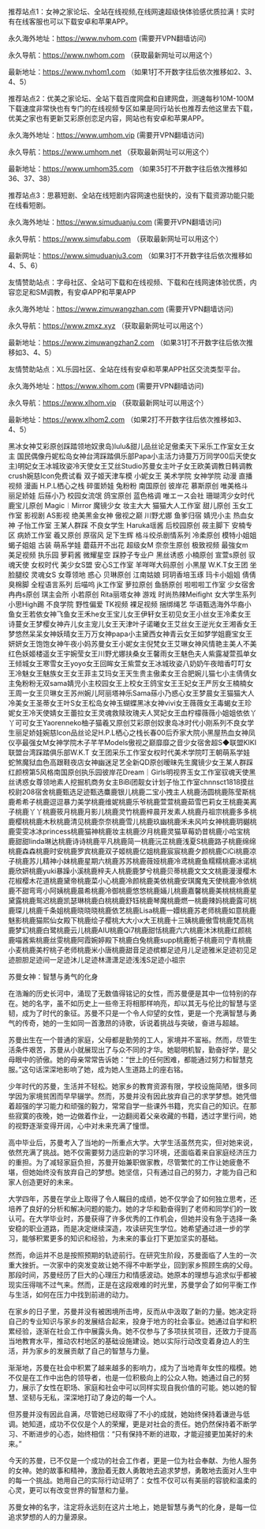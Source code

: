 推荐站点1：女神之家论坛、全站在线视频,在线网速超级快体验感优质拉满！实时有在线客服也可以下载安卓和苹果APP。

永久海外地址：https://www.nvhom.com (需要开VPN翻墙访问)

永久导航：https://www.nwhom.com （获取最新网址可以用这个）

最新地址：https://www.nvhom1.com （如果1打不开数字往后依次推移如2、3、4、5）

推荐站点2：优美之家论坛、全站下载百度网盘和自建网盘，测速每秒10M-100M下载速度非常快也有专门的在线视频专区如果是同行站长也推荐去他这里去下载，优美之家也有更新艾彩原创恋足内容，网站也有安卓和苹果APP。

永久海外地址：https://www.umhom.vip (需要开VPN翻墙访问)

永久导航：https://www.umhom.net （获取最新网址可以用这个）

最新地址：https://www.umhom35.com （如果35打不开数字往后依次推移如36、37、38）

推荐站点3：思慕短剧、全站在线短剧内容网速也挺快的，没有下载资源功能只能在线看短剧。

永久海外地址：https://www.simuduanju.com (需要开VPN翻墙访问)

永久导航：https://www.simufabu.com （获取最新网址可以用这个）

最新网址：https://www.simuduanju3.com （如果3打不开数字往后依次推移如4、5、6）

友情赞助站点：字母社区、全站可下载和在线视频、下载和在线网速体验优质，内容恋足和SM调教，有安卓APP和苹果APP

永久海外地址：https://www.zimuwangzhan.com (需要开VPN翻墙访问)

永久导航：https://www.zmxz.xyz （获取最新网址可以用这个）

最新地址：https://www.zimuwangzhan2.com （如果31打不开数字往后依次推移如3、4、5）

友情赞助站点：XL乐园社区、全站在线有安卓和苹果APP社区交流类型平台。

永久海外地址：https://www.xlhom.com (需要开VPN翻墙访问)

永久导航：https://www.xlhom.vip （获取最新网址可以用这个）

最新地址：https://www.xlhom2.com （如果2打不开数字往后依次推移如3、4、5）

黑冰女神艾彩原创踩踏领地奴隶岛)lulu&甜儿品丝论足傲柔天下采乐工作室女王女主 国民偶像丹妮松岛女神台湾踩踏俱乐部Papa小主活力诗蔓万万同学00后天使女主)明妃女王冰城玫姿冷天使女王艾丝Studio苏曼女主叶子女王欧美调教日韩调教crush婉慈Icon免费试看 双子姬天津车模 小妮女王 美术学院 女神学院 动漫 直播视频 漫画 H.P.L栖心之栈 碎蛋娇娃 兔粉粉 南国原创 彼岸花 慕斯原创 唯美格斗 丽足娇娃 后蕬小乃 校园女流氓 鸽宝原创 蓝色格调 唯エース会社 珊瑚湾少女时代 鹿宝儿原创 Magic︱Mirror 魔镜少女 妆主大大 猫猫大人工作室 甜儿原创 玉女工作室 影视剧 AS影视 绝美黑金女神 傲视之巅 川野尤娜 鱼爹归宿 婧児小主 热血女神 子怡工作室 王某人群踩 不良女学生 Haruka瑶酱 后校园原创 莜主脚下 安楠专区 病娇工作室 羲又原创 原宿风 足下生辉 格斗绞杀剧情系列 冷柔原创 模特小姐姐 蝎子姐姐 古装 萌系学娃 蘑菇开不出花 超级女M 奈奈生原创 极致视频 最強女m 美足视频 执乐园 萝莉酱 微耀星空 踩脖子专业户 黑丝诱惑 小楠原创 宣萱s原创 驭魂天使 女权时代 美少女S盟 安心S工作室 羊咩咩大码原创 小黑屋 W.K.T女王团 坐脸腿绞 灵魂女S 女尊领地 惑心 贝琳原创 江南姑娘 珂玥香培玉琢 玛卡小姐姐 倩倩臭棉脚 全程语言系列 后喵呜 jk工作室 萝拉原创 鱼肠原创 啦啦啦工作室 少女宿舍 冉冉s原创 琪主会所 小若原创 Rita丽塔女神 游戏 时尚热辣Meifight 女大学生系列 小思High踢 不良学院 野性偏爱 TK视频 裸足视频 捆绑绳艺 华语甄选海外华裔小鱼女王若依女神飞鱼女王禾he女王宝儿女王伊轩女王初见女王小丝女王冷柔女王诗蔓女王梦樱女神卉儿女主宠儿女王天津叶子诺曦女王艾丝女王逆光女王湘香女王梦悠然呆呆女神妖晴女王万万女神papa小主黛西女神青云女王如梦学姐鹿宝女王妍妍女王饱饱女神午夜小妈苏曼女王小妮女主倪梵女王艾琳女神风情艳主美人不美红色妖姬楼遥女王宇婉莹女王川野尤娜扶桑女王馨雨女王魅色夫人紫露凝萱孤单女王倾城女王寒雪女王yoyo女王回眸女王紫萱女王冰城玫姿八奶奶午夜暗香叮叮女王冷魅女王魅族女王女王菲主艾玛女王天生贵主傲柔女王合肥婉儿猫七小主倩倩女主兔粉粉无双sama婧児小主校园女王上校女王鸽宝女王王妃女王严厉女王楠楠女王周一女王贝琳女王苏州婉儿阿丽塔神乐Sama蕬小乃惑心女王梦晨女王猫猫大人冷美女王圣蒂女王叶S女王松岛女神玉蝴蝶黑冰女神vivi女王薇薇女王毒蝎女王珍妮女王冷天使婧女王蕾拉女王灵魂救赎玫瑰夫人冥妃女王血柠檬薇薇小姐姐依依丫丫可可女王Yaorenneko柚子猫羲又原创艾彩原创奴隶岛冰时代小刚系列不良女学生丽足娇娃婉慈Icon品丝论足H.P.L栖心之栈长春00后乔家大院小黑屋热血女神凤仪亭最强女M女神学院木子芊芊Models傲视之巅靡靡之音少女宿舍超S◆联盟KIKI联盟台湾踩踏俱乐部W.K.T 女王团采乐工作室女权时代美术学院叮王朝萌系学娃蛇煞魔狱血色高跟鞋夜店女神幽迷足艺全新QD原创暧昧先生魔镜少女王某人群踩红颜榜第5风格南国原创执乐园彼岸花Dream｜Girls明视界玉女工作室驭魂天使黑丝诱惑女尊领地素人挖掘机商务女主BiBi团靓女计划子怡工作室chnnsct1818摸丝校尉208宿舍桃鹿甄选足迹甄选麋鹿银儿桃鹿二宝小拽主人桃鹿汤圆桃鹿陈莹斯桃鹿希希子桃鹿逗逗暴力美学桃鹿维妮桃鹿乐爷桃鹿萱萱桃鹿茹雪巴莉女王桃鹿美离子桃鹿丫丫桃鹿筱月桃鹿月影儿桃鹿灵竹桃鹿梓晨开发素人桃鹿丹祖宗桃鹿多多桃鹿樱桃桃鹿木秋桃鹿清见桃鹿奈奈桃鹿雪儿桃鹿玖幽桃鹿禾未风吟女神桃鹿玥樾桃鹿雯雯冰冰princess桃鹿猫神桃鹿妆主桃鹿汐月桃鹿灵猫草莓奶昔桃鹿小哈宝桃鹿甜甜linda琳达桃鹿诗诗桃鹿平凡桃鹿简一桃鹿沅芷桃鹿浅夏S桃鹿路子桃鹿绵绵桃鹿森森桃鹿时安桃鹿罗宾桃鹿双子姬桃鹿亿姐桃鹿宸宸桃鹿夕颜桃鹿CiCi桃鹿凉子桃鹿苏儿精神小妹桃鹿星期六桃鹿苏苏桃鹿薇娅桃鹿冷鸢桃鹿鱼糯糯桃鹿冰诺桃鹿欣妍桃鹿yuki暴躁小溪桃鹿梓夫人桃鹿鹿梦兮桃鹿贝蒂桃鹿文文文桃鹿漫漫樱木花椒樱木花道桃鹿黛帝桃鹿菜小心桃鹿冷颜桃鹿美依桃鹿安琪魔鬼天使桃鹿冷依桃鹿不甜弯弯小阿姨桃鹿晨希桃鹿冷御桃鹿悠悠桃鹿婳儿桃鹿嘉馨桃鹿美桃桃桃鹿星黛露桃鹿鸳迟桃鹿凯瑟琳桃鹿白桃桃鹿舒钰桃鹿琴魔桃鹿燃一桃鹿辣妈桃鹿露可桃鹿琛儿桃鹿千条姐桃鹿晓晓晓桃鹿依艺桃鹿Lisa桃鹿一嬛桃鹿苏老师桃鹿如意桃鹿魅影桃鹿猫熙仙女殿下桃鹿绘子樱桃大大小x大王桃鹿十三姨桃鹿傲雪桃鹿梵高桃鹿梦幻桃鹿白鹭桃鹿云儿桃鹿AIU桃鹿Qi7桃鹿甜恬桃鹿六六桃鹿沐沐桃鹿红颜桃鹿喵酱紫桃鹿丝雯桃鹿阿霞婉婷殿下桃鹿白兔桃鹿supp桃鹿栀子桃鹿司宁青桃鹿小麦桃鹿美柠桃子老师桃鹿米小唐桃鹿甜音足迹槟榔足迹月儿足迹雅米足迹初见足迹胆胆足迹间一足迹沐儿足迹林潇潇足迹浅浅S足迹小祖宗



苏曼女神：智慧与勇气的化身

在浩瀚的历史长河中，涌现了无数值得铭记的女性，而苏曼便是其中一位特别的存在。她的名字，虽不如历史上一些帝王将相那样响亮，却以其无与伦比的智慧与坚韧，成为了时代的象征。苏曼不只是一个令人仰望的女性，更是一个充满智慧与勇气的传奇，她的一生如同一首激昂的诗歌，诉说着挑战与突破，奋进与超越。

苏曼出生在一个普通的家庭，父母都是勤劳的工人，家境并不富裕。然而，尽管生活条件艰苦，苏曼从小就展现出了与众不同的才华。她聪明机智，勤奋好学，是父母眼中的骄傲。她的母亲常常告诉她：“世上的任何困难，都能通过努力和智慧克服。”这句话深深地影响了她，成为她人生道路上的座右铭。

少年时代的苏曼，生活并不轻松。她家乡的教育资源有限，学校设施简陋，很多同学因为家境贫困而早早辍学。然而，苏曼并没有因此放弃自己的求学梦想。她凭借着超强的学习能力和顽强的毅力，常常自学一些课外书籍，充实自己的知识。在那些寂寞的夜晚，她一边做着作业，一边翻阅着父亲收藏的书籍，透过字里行间，她的视野逐渐变得开阔，心中对未来充满了憧憬。

高中毕业后，苏曼考入了当地的一所重点大学。大学生活虽然充实，但对她来说，依然充满了挑战。她不仅需要努力适应新的学习环境，还面临着来自家庭经济压力的重担。为了减轻家庭负担，苏曼开始兼职做家教，尽管繁忙的工作让她疲惫不堪，但她始终没有放弃自己的梦想。她坚信，只有通过自己的努力，才能为自己和家人创造更好的未来。

大学四年，苏曼在学业上取得了令人瞩目的成绩，她不仅学会了如何独立思考，还培养了良好的分析和解决问题的能力。她的才华和勤奋得到了老师和同学们的一致认可。在大学毕业时，苏曼获得了许多优秀的工作机会，但她并没有急于选择一条安稳的职业道路，而是决定继续深造，攻读研究生学位。她希望通过进一步的学习，能够积累更多的知识和经验，为未来的事业打下更加坚实的基础。

然而，命运并不总是按照预期的轨迹前行。在研究生阶段，苏曼面临了人生的一次重大挫折。一次家中的突发变故让她不得不中断学业，回到家乡照顾生病的父母。那段时间，苏曼经历了巨大的心理压力和情感波动。她原本的理想与追求似乎都被现实压得喘不过气来。然而，正是在这段艰难的时光里，苏曼学会了如何平衡工作与生活，如何在压力中找到前进的动力。

在家乡的日子里，苏曼并没有被困境所击垮，反而从中汲取了新的力量。她决定将自己的专业知识与家乡的发展结合起来，投身于地方的社会事业。她通过自学和积累经验，逐渐在社会工作中展露头角。她不仅参与了多项扶贫项目，还致力于提高当地教育水平，推动农村地区的基础设施建设。她以实际行动改变着身边人的生活，并为家乡的发展贡献了自己的智慧与力量。

渐渐地，苏曼在社会中积累了越来越多的影响力，成为了当地青年女性的楷模。她不仅是在工作中出色的领导者，也是一位积极向上的公众人物。她通过自己的努力，展示了女性在职场、家庭和社会中可以同样实现自我价值的可能。她以她的智慧、坚韧与无私，深深地打动了身边的每一个人。

但苏曼并没有因此自满，尽管她已经取得了不小的成就，她始终保持着谦逊与低调。她知道，成功不仅仅是个人的荣耀，更是对社会的责任。她仍然保持着不断学习、不断进步的心态，始终相信：“只有保持不断的进取，才能迎接更加美好的未来。”

今天的苏曼，已不仅是一个成功的社会工作者，更是一位为社会奉献、为他人服务的女神。她的故事和精神，激励着无数人勇敢地去追求梦想，勇敢地去面对人生中的每一个挑战。她用自己的实际行动证明了：女性不仅可以有美丽的容貌和温柔的心灵，更可以有改变世界的智慧和力量。

苏曼女神的名字，注定将永远刻在这片土地上，她是智慧与勇气的化身，是每一位追求梦想的人的力量源泉。
